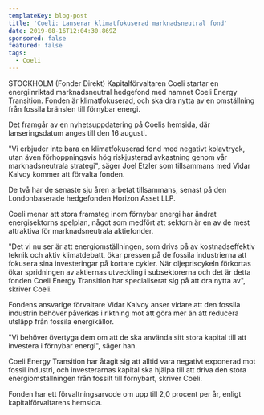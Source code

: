 ```yaml
---
templateKey: blog-post
title: 'Coeli: Lanserar klimatfokuserad marknadsneutral fond'
date: 2019-08-16T12:04:30.869Z
sponsored: false
featured: false
tags:
  - Coeli
---
```

STOCKHOLM (Fonder Direkt) Kapitalförvaltaren Coeli startar en energiinriktad marknadsneutral hedgefond med namnet Coeli Energy Transition. Fonden är klimatfokuserad, och ska dra nytta av en omställning från fossila bränslen till förnybar energi.



Det framgår av en nyhetsuppdatering på Coelis hemsida, där lanseringsdatum anges till den 16 augusti.



"Vi erbjuder inte bara en klimatfokuserad fond med negativt kolavtryck, utan även förhoppningsvis hög riskjusterad avkastning genom vår marknadsneutrala strategi", säger Joel Etzler som tillsammans med Vidar Kalvoy kommer att förvalta fonden.



De två har de senaste sju åren arbetat tillsammans, senast på den Londonbaserade hedgefonden Horizon Asset LLP.



Coeli menar att stora framsteg inom förnybar energi har ändrat energisektorns spelplan, något som medfört att sektorn är en av de mest attraktiva för marknadsneutrala aktiefonder.



"Det vi nu ser är att energiomställningen, som drivs på av kostnadseffektiv teknik och aktiv klimatdebatt, ökar pressen på de fossila industrierna att fokusera sina investeringar på kortare cykler. När oljepriscykeln förkortas ökar spridningen av aktiernas utveckling i subsektorerna och det är detta fonden Coeli Energy Transition har specialiserat sig på att dra nytta av", skriver Coeli.



Fondens ansvarige förvaltare Vidar Kalvoy anser vidare att den fossila industrin behöver påverkas i riktning mot att göra mer än att reducera utsläpp från fossila energikällor.



"Vi behöver övertyga dem om att de ska använda sitt stora kapital till att investera i förnybar energi", säger han.



Coeli Energy Transition har åtagit sig att alltid vara negativt exponerad mot fossil industri, och investerarnas kapital ska hjälpa till att driva den stora energiomställningen från fossilt till förnybart, skriver Coeli.



Fonden har ett förvaltningsarvode om upp till 2,0 procent per år, enligt kapitalförvaltarens hemsida.

